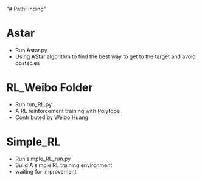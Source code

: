 "# PathFinding" 
# Astar
* Run Astar.py
* Using AStar algorithm to find the best way to get to the target and avoid obstacles 

# RL_Weibo Folder
* Run run_RL.py 
* A RL reinforcement training with Polytope
* Contributed by Weibo Huang 

# Simple_RL 
* Run simple_RL_run.py
* Build A simple RL training environment 
* waiting for improvement 